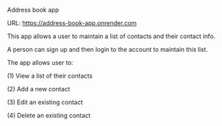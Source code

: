 Address book app


URL: https://address-book-app.onrender.com



This app allows a user to maintain a list of contacts and their contact info.

A person can sign up and then login to the account to maintain this list.

The app allows user to:

(1) View a list of their contacts

(2) Add a new contact

(3) Edit an existing contact

(4) Delete an existing contact
